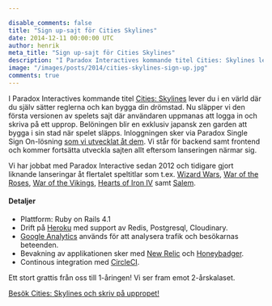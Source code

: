 ```yaml
---

disable_comments: false
title: "Sign up-sajt för Cities Skylines"
date: 2014-12-11 00:00:00 UTC
author: henrik
meta_title: "Sign up-sajt för Cities Skylines"
description: "I Paradox Interactives kommande titel Cities: Skylines lever du i en värld där du själv sätter reglerna och kan bygga din drömstad. Nu släpper vi den första versionen av spelets sajt där användaren uppmanas att logga in och skriva på ett upprop. Belöningen blir en exklusiv japansk zen garden att bygga i sin stad när spelet släpps."
image: "/images/posts/2014/cities-skylines-sign-up.jpg"
comments: true
---
```


I Paradox Interactives kommande titel [Cities: Skylines](http://www.citiesskylines.com) lever du i en värld där du själv sätter reglerna och kan bygga din drömstad. Nu släpper vi den första versionen av spelets sajt där användaren uppmanas att logga in och skriva på ett upprop. Belöningen blir en exklusiv japansk zen garden att bygga i sin stad när spelet släpps. Inloggningen sker via Paradox Single Sign On-lösning [som vi utvecklat åt dem](/blogg/2014/05/paradox-accounts/). Vi står för backend samt frontend och kommer fortsätta utveckla sajten allt eftersom lanseringen närmar sig.

Vi har jobbat med Paradox Interactive sedan 2012 och tidigare gjort liknande lanseringar åt flertalet speltitlar som t.ex. [Wizard Wars](http://www.wizardwars.com), [War of the Roses](http://www.waroftherosesthegame.com/), [War of the Vikings](http://www.warofthevikings.com/), [Hearts of Iron IV](http://www.heartsofiron4.com) samt [Salem](/blogg/2013/02/salembeta/).

#### Detaljer
- Plattform: Ruby on Rails 4.1
- Drift på [Heroku](http://www.heroku.com) med support av Redis, Postgresql, Cloudinary.
- [Google Analytics](http://www.google.com/analytics) används för att analysera trafik och besökarnas beteenden.
- Bevakning av applikationen sker med [New Relic](http://www.newrelic.com) och [Honeybadger](http://www.honeybadger.com).
- Continous integration med [CircleCI](http://www.circleci.com).

Ett stort grattis från oss till 1-åringen! Vi ser fram emot 2-årskalaset.

[Besök Cities: Skylines och skriv på uppropet!](http://www.citiesskylines.com)

